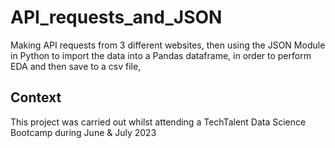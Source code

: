 # API_requests_and_JSON
Making API requests from 3 different websites, then using the JSON Module in Python to import the data into a Pandas dataframe, in order to perform EDA and then save to a csv file, 

## Context 
This project was carried out whilst attending a TechTalent Data Science Bootcamp during June & July 2023 
